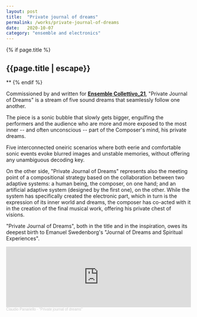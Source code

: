 ```yaml
---
layout: post
title:  "Private journal of dreams"
permalink: /works/private-journal-of-dreams
date:   2020-10-07
category: "ensemble and electronics"
---
```

{% if page.title %}
<h2>{{page.title | escape}}</h2>
**
{% endif %}

Commissioned by and written for <ins>[**Ensemble Collettivo\_21**][collettivo]</ins>, "Private Journal of Dreams" is a stream of five sound dreams that seamlessly follow one another.

The piece is a sonic bubble that slowly gets bigger, engulfing the performers and the audience who are more and more exposed to the most inner -- and often unconscious -- part of the Composer's mind, his private dreams.

Five interconnected oneiric scenarios where both eerie and comfortable sonic events evoke blurred images and unstable memories, without offering any unambiguous decoding key.

On the other side, "Private Journal of Dreams" represents also the meeting point of a compositional strategy based on the collaboration between two adaptive systems: a human being, the composer, on one hand; and an artificial adaptive system (designed by the first one), on the other. While the system has specifically created the electronic part, which in turn is the expression of its inner world and dreams, the composer has co-acted with it in the creation of the final musical work, offering his private chest of visions.

"Private Journal of Dreams", both in the title and in the inspiration, owes its deepest birth to Emanuel Swedenborg's "Journal of Dreams and Spiritual Experiences".

<iframe width="100%" height="166" scrolling="no" frameborder="no" allow="autoplay" src="https://w.soundcloud.com/player/?url=https%3A//api.soundcloud.com/tracks/919545103&color=%23ff5500&auto_play=false&hide_related=false&show_comments=true&show_user=true&show_reposts=false&show_teaser=true"></iframe><div style="font-size: 10px; color: #cccccc;line-break: anywhere;word-break: normal;overflow: hidden;white-space: nowrap;text-overflow: ellipsis; font-family: Interstate,Lucida Grande,Lucida Sans Unicode,Lucida Sans,Garuda,Verdana,Tahoma,sans-serif;font-weight: 100;"><a href="https://soundcloud.com/claudiopanariello" title="Claudio Panariello" target="_blank" style="color: #cccccc; text-decoration: none;">Claudio Panariello</a> · <a href="https://soundcloud.com/claudiopanariello/private-journal-of-dreams" title="&quot;Private journal of dreams&quot;" target="_blank" style="color: #cccccc; text-decoration: none;">&quot;Private journal of dreams&quot;</a></div>



[collettivo]: https://www.collettivo21.com/ensemble-2/
